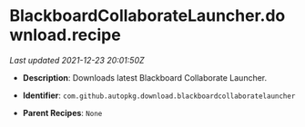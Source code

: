 # BlackboardCollaborateLauncher.download.recipe

_Last updated 2021-12-23 20:01:50Z_

- **Description**: Downloads latest Blackboard Collaborate Launcher.

- **Identifier**: `com.github.autopkg.download.blackboardcollaboratelauncher`

- **Parent Recipes**: `None`
